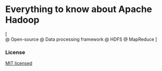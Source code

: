 # Everything to know about Apache Hadoop

[ <br />
  @ Open-source
  @ Data processing framework
  @ HDFS
  @ MapReduce
]


### License

[MIT licensed](./LICENSE)
